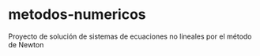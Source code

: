 # metodos-numericos
Proyecto de solución de sistemas de ecuaciones no lineales por el método de Newton
